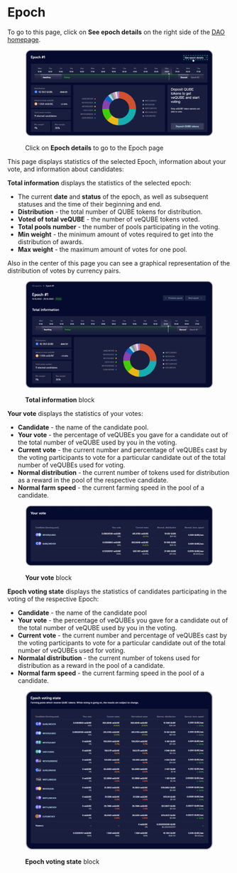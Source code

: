 # Epoch

To go to this page, click on **See epoch details** on the right side of the [DAO homepage](dao-page.md).

<figure><img src="../../../.gitbook/assets/image (14).png" alt=""><figcaption><p>Click on <strong>Epoch details</strong> to go to the Epoch page</p></figcaption></figure>

This page displays statistics of the selected Epoch, information about your vote, and information about candidates:&#x20;

**Total information** displays the statistics of the selected epoch:

* The current **date** and **status** of the epoch, as well as subsequent statuses and the time of their beginning and end.
* **Distribution** - the total number of QUBE tokens for distribution.
* **Voted of total veQUBE** - the number of veQUBE tokens voted.
* **Total pools number** - the number of pools participating in the voting.
* **Min weight** - the minimum amount of votes required to get into the distribution of awards.
* **Max weight** - the maximum amount of votes for one pool.

Also in the center of this page you can see a graphical representation of the distribution of votes by currency pairs.

<figure><img src="../../../.gitbook/assets/image (2) (1).png" alt=""><figcaption><p><strong>Total information</strong> block</p></figcaption></figure>

**Your vote** displays the statistics of your votes:

* **Candidate** - the name of the candidate pool.
* **Your vote** - the percentage of veQUBEs you gave for a candidate out of the total number of veQUBE used by you in the voting.
* **Current vote** - the current number and percentage of veQUBEs cast by the voting participants to vote for a particular candidate out of the total number of veQUBEs used for voting.
* **Normal distribution** - the current number of tokens used for distribution as a reward in the pool of the respective candidate.
* **Normal farm speed** - the current farming speed in the pool of a candidate.

<figure><img src="../../../.gitbook/assets/image (19).png" alt=""><figcaption><p><strong>Your vote</strong> block</p></figcaption></figure>

**Epoch voting state** displays the statistics of candidates participating in the voting of the respective Epoch:

* **Candidate** - the name of the candidate pool
* **Your vote** - the percentage of veQUBEs you gave for a candidate out of the total number of veQUBE used by you in the voting.
* **Current vote** - the current number and percentage of veQUBEs cast by the voting participants to vote for a particular candidate out of the total number of veQUBEs used for voting.
* **Normalal distribution** - the current number of tokens used for distribution as a reward in the pool of a candidate.
* **Normal farm speed** - the current farming speed in the pool of a candidate.

<figure><img src="../../../.gitbook/assets/image (20).png" alt=""><figcaption><p><strong>Epoch voting state</strong> block</p></figcaption></figure>

